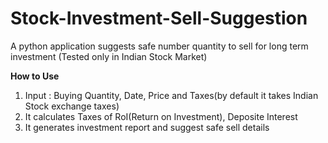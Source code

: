 # Stock-Investment-Sell-Suggestion
A python application suggests safe number quantity to sell for long term investment (Tested only in Indian Stock Market)

<b>How to Use</b>
1. Input : Buying Quantity, Date, Price and Taxes(by default it takes Indian Stock exchange taxes)
2. It calculates Taxes of RoI(Return on Investment), Deposite Interest 
3. It generates investment report and suggest safe sell details
